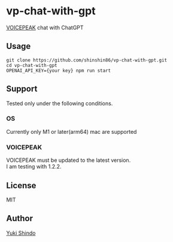 # vp-chat-with-gpt
[VOICEPEAK](https://www.ah-soft.com/voice/6nare/) chat with ChatGPT

## Usage

```
git clone https://github.com/shinshin86/vp-chat-with-gpt.git
cd vp-chat-with-gpt
OPENAI_API_KEY={your key} npm run start
```

## Support

Tested only under the following conditions.

### OS
Currently only M1 or later(arm64) mac are supported

### VOICEPEAK
VOICEPEAK must be updated to the latest version.  
I am testing with 1.2.2.

## License
MIT

## Author
[Yuki Shindo](https://shinshin86.com/en)